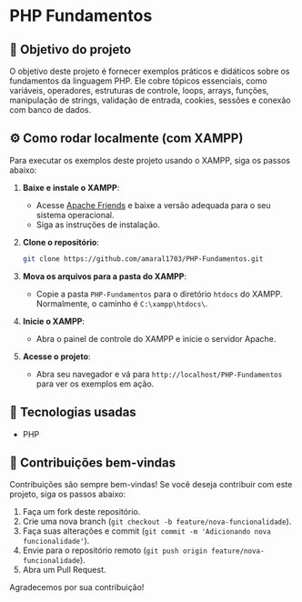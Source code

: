# PHP Fundamentos

## 📖 Objetivo do projeto
O objetivo deste projeto é fornecer exemplos práticos e didáticos sobre os fundamentos da linguagem PHP. Ele cobre tópicos essenciais, como variáveis, operadores, estruturas de controle, loops, arrays, funções, manipulação de strings, validação de entrada, cookies, sessões e conexão com banco de dados.

## ⚙️ Como rodar localmente (com XAMPP)

Para executar os exemplos deste projeto usando o XAMPP, siga os passos abaixo:

1. **Baixe e instale o XAMPP**:
   - Acesse [Apache Friends](https://www.apachefriends.org/index.html) e baixe a versão adequada para o seu sistema operacional.
   - Siga as instruções de instalação.

2. **Clone o repositório**:
   ```bash
   git clone https://github.com/amaral1703/PHP-Fundamentos.git
   ```

3. **Mova os arquivos para a pasta do XAMPP**:
   - Copie a pasta `PHP-Fundamentos` para o diretório `htdocs` do XAMPP. Normalmente, o caminho é `C:\xampp\htdocs\`.

4. **Inicie o XAMPP**:
   - Abra o painel de controle do XAMPP e inicie o servidor Apache.

5. **Acesse o projeto**:
   - Abra seu navegador e vá para `http://localhost/PHP-Fundamentos` para ver os exemplos em ação.

## 📌 Tecnologias usadas
- PHP

## 🙋 Contribuições bem-vindas
Contribuições são sempre bem-vindas! Se você deseja contribuir com este projeto, siga os passos abaixo:

1. Faça um fork deste repositório.
2. Crie uma nova branch (`git checkout -b feature/nova-funcionalidade`).
3. Faça suas alterações e commit (`git commit -m 'Adicionando nova funcionalidade'`).
4. Envie para o repositório remoto (`git push origin feature/nova-funcionalidade`).
5. Abra um Pull Request.

Agradecemos por sua contribuição!
